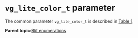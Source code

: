 # `vg_lite_color_t` parameter

The common parameter `vg_lite_color_t` is described in [Table 1](common_parameter_types.md#COMMON_PARAMETER_TYPES).

**Parent topic:**[Blit enumerations](../topics/blit_enumerations.md)

